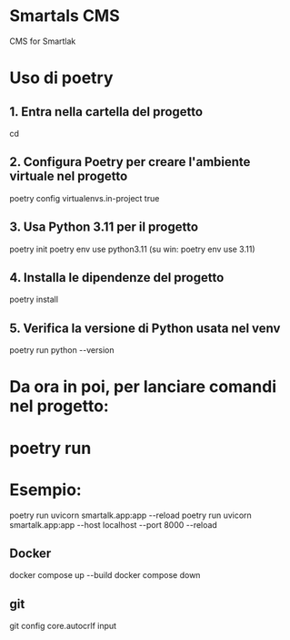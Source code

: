 # Smartals CMS
CMS for Smartlak

# Uso di poetry

## 1. Entra nella cartella del progetto
cd <nome-cartella-progetto>

## 2. Configura Poetry per creare l'ambiente virtuale nel progetto
poetry config virtualenvs.in-project true

## 3. Usa Python 3.11 per il progetto
poetry init
poetry env use python3.11
(su win: poetry env use 3.11)

## 4. Installa le dipendenze del progetto
poetry install

## 5. Verifica la versione di Python usata nel venv
poetry run python --version

# Da ora in poi, per lanciare comandi nel progetto:
#   poetry run <comando>
# Esempio:
poetry run uvicorn smartalk.app:app --reload
poetry run uvicorn smartalk.app:app --host localhost --port 8000 --reload

## Docker

docker compose up --build
docker compose down

## git
git config core.autocrlf input